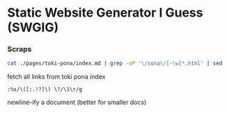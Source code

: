 # Static Website Generator I Guess (SWGIG)

### Scraps

```sh
cat ./pages/toki-pona/index.md | grep -oP '\/sona\/[-\w]*.html' | sed 's|/sona/||g ; s|.html|.md|g' | xsel --clipboard
```

fetch all links from toki pona index

```vim
:%s/\([:.!?]\) \?/\1\r/g
```

newline-ify a document (better for smaller docs)
